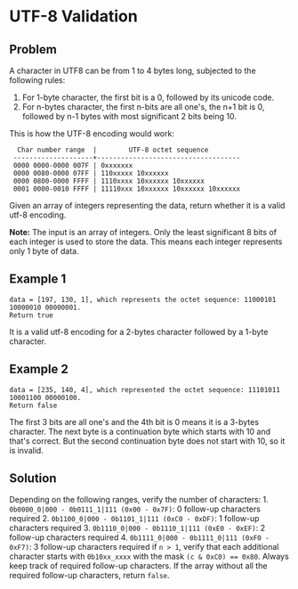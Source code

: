 # UTF-8 Validation
## Problem
A character in UTF8 can be from 1 to 4 bytes long, subjected to the following rules:
1. For 1-byte character, the first bit is a 0, followed by its unicode code.
2. For n-bytes character, the first n-bits are all one's, the n+1 bit is 0, followed by n-1 bytes with most significant 2 bits being 10.

This is how the UTF-8 encoding would work:
```
  Char number range  |        UTF-8 octet sequence
 --------------------+------------------------------------
 0000 0000-0000 007F | 0xxxxxxx
 0000 0080-0000 07FF | 110xxxxx 10xxxxxx
 0000 0800-0000 FFFF | 1110xxxx 10xxxxxx 10xxxxxx
 0001 0000-0010 FFFF | 11110xxx 10xxxxxx 10xxxxxx 10xxxxxx  

```
Given an array of integers representing the data, return whether it is a valid utf-8 encoding.

**Note:**
The input is an array of integers. Only the least significant 8 bits of each integer is used to store the data. This means each integer represents only 1 byte of data.

## Example 1
```
data = [197, 130, 1], which represents the octet sequence: 11000101 10000010 00000001.
Return true
```
It is a valid utf-8 encoding for a 2-bytes character followed by a 1-byte character.  

## Example 2
```
data = [235, 140, 4], which represented the octet sequence: 11101011 10001100 00000100.
Return false
```
The first 3 bits are all one's and the 4th bit is 0 means it is a 3-bytes character. The next byte is a continuation byte which starts with 10 and that's correct. But the second continuation byte does not start with 10, so it is invalid.

## Solution
Depending on the following ranges, verify the number of characters:
    1. `0b0000_0|000 - 0b0111_1|111 (0x00 - 0x7F)`: 0 follow-up characters required
    2. `0b1100_0|000 - 0b1101_1|111 (0xC0 - 0xDF)`: 1 follow-up characters required
    3. `0b1110_0|000 - 0b1110_1|111 (0xE0 - 0xEF)`: 2 follow-up characters required
    4. `0b1111_0|000 - 0b1111_0|111 (0xF0 - 0xF7)`: 3 follow-up characters required
if `n > 1`, verify that each additional character starts with `0b10xx_xxxx` with the mask `(c & 0xC0) == 0x80`.
Always keep track of required follow-up characters. If the array without all the required follow-up characters, return `false`.